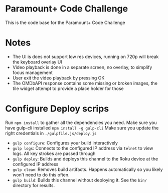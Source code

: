 # Paramount+ Code Challenge

This is the code base for the Paramount+ Code Challenge

# Notes

* The UI is does not support low res devices, running on 720p will break the keyboard overlay UI
* Video playback is done in a separate screen, no overlay, to simplify focus management
* User exit the video playback by pressing OK
* The OMDbAPI response contains some missing or broken images, the tile widget attempt to provide a place holder for those


# Configure Deploy scrips

Run `npm install` to gather all the dependencies you need.
Make sure you have gulp-cli installed `npm install -g gulp-cli` 
Make sure you update the right credentials in `./gulpfile.js/deploy.js` 

* `gulp configure`: Configures your build interactively
* `gulp logs`: Connects to the configured IP address via `telnet` to view logs. All key strokes are passed through
* `gulp deploy`: Builds and deploys this channel to the Roku device at the configured IP address
* `gulp clean`: Removes build artifacts.  Happens automatically so you likely won't need to do this often.
* `gulp build`: Builds this channel without deploying it.  See the `bin/` directory for results.
